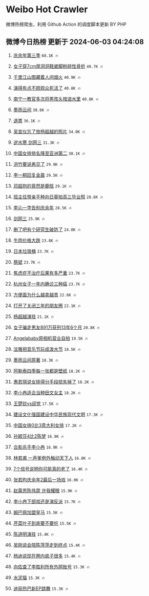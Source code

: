 # Weibo Hot Crawler 



微博热榜爬虫，利用 Github Action 的调度脚本更新 BY PHP 


## 微博今日热榜 更新于 2024-06-03 04:24:08 
1. [庆余年第三季](https://s.weibo.com/weibo?q=%E5%BA%86%E4%BD%99%E5%B9%B4%E7%AC%AC%E4%B8%89%E5%AD%A3&t=31&band_rank=1&Refer=top) `68.1K 🔥` 

1. [女子穿7cm厚洞洞鞋崴脚粉碎性骨折](https://s.weibo.com/weibo?q=%23%E5%A5%B3%E5%AD%90%E7%A9%BF7cm%E5%8E%9A%E6%B4%9E%E6%B4%9E%E9%9E%8B%E5%B4%B4%E8%84%9A%E7%B2%89%E7%A2%8E%E6%80%A7%E9%AA%A8%E6%8A%98%23&t=31&band_rank=2&Refer=top) `49.7K 🔥` 

1. [千里江山图藏着人间烟火](https://s.weibo.com/weibo?q=%23%E5%8D%83%E9%87%8C%E6%B1%9F%E5%B1%B1%E5%9B%BE%E8%97%8F%E7%9D%80%E4%BA%BA%E9%97%B4%E7%83%9F%E7%81%AB%23&t=31&band_rank=3&Refer=top) `40.9K 🔥` 

1. [演得有点不顾观众死活了](https://s.weibo.com/weibo?q=%E6%BC%94%E5%BE%97%E6%9C%89%E7%82%B9%E4%B8%8D%E9%A1%BE%E8%A7%82%E4%BC%97%E6%AD%BB%E6%B4%BB%E4%BA%86&t=31&band_rank=4&Refer=top) `40.8K 🔥` 

1. [南宁一教官多次将男孩头按进水里](https://s.weibo.com/weibo?q=%23%E5%8D%97%E5%AE%81%E4%B8%80%E6%95%99%E5%AE%98%E5%A4%9A%E6%AC%A1%E5%B0%86%E7%94%B7%E5%AD%A9%E5%A4%B4%E6%8C%89%E8%BF%9B%E6%B0%B4%E9%87%8C%23&t=31&band_rank=5&Refer=top) `40.8K 🔥` 

1. [墨雨云间](https://s.weibo.com/weibo?q=%E5%A2%A8%E9%9B%A8%E4%BA%91%E9%97%B4&t=31&band_rank=6&Refer=top) `38.6K 🔥` 

1. [退票](https://s.weibo.com/weibo?q=%E9%80%80%E7%A5%A8&t=31&band_rank=7&Refer=top) `36.1K 🔥` 

1. [吴宣仪忘了放杨超越的照片](https://s.weibo.com/weibo?q=%23%E5%90%B4%E5%AE%A3%E4%BB%AA%E5%BF%98%E4%BA%86%E6%94%BE%E6%9D%A8%E8%B6%85%E8%B6%8A%E7%9A%84%E7%85%A7%E7%89%87%23&t=31&band_rank=8&Refer=top) `34.0K 🔥` 

1. [逆水寒 剑网三](https://s.weibo.com/weibo?q=%E9%80%86%E6%B0%B4%E5%AF%92%20%E5%89%91%E7%BD%91%E4%B8%89&t=31&band_rank=9&Refer=top) `31.3K 🔥` 

1. [中国女排排名降至亚洲第二](https://s.weibo.com/weibo?q=%23%E4%B8%AD%E5%9B%BD%E5%A5%B3%E6%8E%92%E6%8E%92%E5%90%8D%E9%99%8D%E8%87%B3%E4%BA%9A%E6%B4%B2%E7%AC%AC%E4%BA%8C%23&t=31&band_rank=10&Refer=top) `30.1K 🔥` 

1. [洪竹要说再见了](https://s.weibo.com/weibo?q=%23%E6%B4%AA%E7%AB%B9%E8%A6%81%E8%AF%B4%E5%86%8D%E8%A7%81%E4%BA%86%23&t=31&band_rank=11&Refer=top) `29.9K 🔥` 

1. [李一桐回复金晨](https://s.weibo.com/weibo?q=%23%E6%9D%8E%E4%B8%80%E6%A1%90%E5%9B%9E%E5%A4%8D%E9%87%91%E6%99%A8%23&t=31&band_rank=12&Refer=top) `29.5K 🔥` 

1. [邓超抱的竟然是鹿晗](https://s.weibo.com/weibo?q=%23%E9%82%93%E8%B6%85%E6%8A%B1%E7%9A%84%E7%AB%9F%E7%84%B6%E6%98%AF%E9%B9%BF%E6%99%97%23&t=31&band_rank=13&Refer=top) `29.1K 🔥` 

1. [班主任带亲手种向日葵拍高三毕业照](https://s.weibo.com/weibo?q=%23%E7%8F%AD%E4%B8%BB%E4%BB%BB%E5%B8%A6%E4%BA%B2%E6%89%8B%E7%A7%8D%E5%90%91%E6%97%A5%E8%91%B5%E6%8B%8D%E9%AB%98%E4%B8%89%E6%AF%95%E4%B8%9A%E7%85%A7%23&t=31&band_rank=14&Refer=top) `28.6K 🔥` 

1. [李沁一字告别庆余年](https://s.weibo.com/weibo?q=%23%E6%9D%8E%E6%B2%81%E4%B8%80%E5%AD%97%E5%91%8A%E5%88%AB%E5%BA%86%E4%BD%99%E5%B9%B4%23&t=31&band_rank=15&Refer=top) `28.5K 🔥` 

1. [剑网三](https://s.weibo.com/weibo?q=%E5%89%91%E7%BD%91%E4%B8%89&t=31&band_rank=16&Refer=top) `25.9K 🔥` 

1. [删了吧有个研究生破防了](https://s.weibo.com/weibo?q=%23%E5%88%A0%E4%BA%86%E5%90%A7%E6%9C%89%E4%B8%AA%E7%A0%94%E7%A9%B6%E7%94%9F%E7%A0%B4%E9%98%B2%E4%BA%86%23&t=31&band_rank=17&Refer=top) `24.0K 🔥` 

1. [牛肉价格大跌](https://s.weibo.com/weibo?q=%23%E7%89%9B%E8%82%89%E4%BB%B7%E6%A0%BC%E5%A4%A7%E8%B7%8C%23&t=31&band_rank=18&Refer=top) `23.8K 🔥` 

1. [日本垃圾桶](https://s.weibo.com/weibo?q=%E6%97%A5%E6%9C%AC%E5%9E%83%E5%9C%BE%E6%A1%B6&t=31&band_rank=19&Refer=top) `23.7K 🔥` 

1. [蔡斌](https://s.weibo.com/weibo?q=%E8%94%A1%E6%96%8C&t=31&band_rank=20&Refer=top) `23.7K 🔥` 

1. [焦虑症不治疗后果有多严重](https://s.weibo.com/weibo?q=%23%E7%84%A6%E8%99%91%E7%97%87%E4%B8%8D%E6%B2%BB%E7%96%97%E5%90%8E%E6%9E%9C%E6%9C%89%E5%A4%9A%E4%B8%A5%E9%87%8D%23&t=31&band_rank=21&Refer=top) `23.7K 🔥` 

1. [杭州女子一年内确诊三种癌](https://s.weibo.com/weibo?q=%23%E6%9D%AD%E5%B7%9E%E5%A5%B3%E5%AD%90%E4%B8%80%E5%B9%B4%E5%86%85%E7%A1%AE%E8%AF%8A%E4%B8%89%E7%A7%8D%E7%99%8C%23&t=31&band_rank=22&Refer=top) `23.7K 🔥` 

1. [方便面为什么越卖越贵](https://s.weibo.com/weibo?q=%23%E6%96%B9%E4%BE%BF%E9%9D%A2%E4%B8%BA%E4%BB%80%E4%B9%88%E8%B6%8A%E5%8D%96%E8%B6%8A%E8%B4%B5%23&t=31&band_rank=23&Refer=top) `22.6K 🔥` 

1. [打开了关闭三年的朋友圈](https://s.weibo.com/weibo?q=%23%E6%89%93%E5%BC%80%E4%BA%86%E5%85%B3%E9%97%AD%E4%B8%89%E5%B9%B4%E7%9A%84%E6%9C%8B%E5%8F%8B%E5%9C%88%23&t=31&band_rank=24&Refer=top) `22.1K 🔥` 

1. [杨超越演技](https://s.weibo.com/weibo?q=%E6%9D%A8%E8%B6%85%E8%B6%8A%E6%BC%94%E6%8A%80&t=31&band_rank=25&Refer=top) `21.1K 🔥` 

1. [女子骗走男友891万获刑13年6个月](https://s.weibo.com/weibo?q=%23%E5%A5%B3%E5%AD%90%E9%AA%97%E8%B5%B0%E7%94%B7%E5%8F%8B891%E4%B8%87%E8%8E%B7%E5%88%9113%E5%B9%B46%E4%B8%AA%E6%9C%88%23&t=31&band_rank=26&Refer=top) `20.8K 🔥` 

1. [Angelababy原相机营业自拍](https://s.weibo.com/weibo?q=%23Angelababy%E5%8E%9F%E7%9B%B8%E6%9C%BA%E8%90%A5%E4%B8%9A%E8%87%AA%E6%8B%8D%23&t=31&band_rank=27&Refer=top) `19.5K 🔥` 

1. [泫雅把音乐节玩成泼水节](https://s.weibo.com/weibo?q=%23%E6%B3%AB%E9%9B%85%E6%8A%8A%E9%9F%B3%E4%B9%90%E8%8A%82%E7%8E%A9%E6%88%90%E6%B3%BC%E6%B0%B4%E8%8A%82%23&t=31&band_rank=28&Refer=top) `18.5K 🔥` 

1. [墨雨云间原著](https://s.weibo.com/weibo?q=%E5%A2%A8%E9%9B%A8%E4%BA%91%E9%97%B4%E5%8E%9F%E8%91%97&t=31&band_rank=29&Refer=top) `18.3K 🔥` 

1. [阿勒泰四季每一张都是壁纸](https://s.weibo.com/weibo?q=%23%E9%98%BF%E5%8B%92%E6%B3%B0%E5%9B%9B%E5%AD%A3%E6%AF%8F%E4%B8%80%E5%BC%A0%E9%83%BD%E6%98%AF%E5%A3%81%E7%BA%B8%23&t=31&band_rank=30&Refer=top) `18.2K 🔥` 

1. [惠若琪说女排得分手段损失掉了](https://s.weibo.com/weibo?q=%23%E6%83%A0%E8%8B%A5%E7%90%AA%E8%AF%B4%E5%A5%B3%E6%8E%92%E5%BE%97%E5%88%86%E6%89%8B%E6%AE%B5%E6%8D%9F%E5%A4%B1%E6%8E%89%E4%BA%86%23&t=31&band_rank=31&Refer=top) `18.2K 🔥` 

1. [李小冉适合当种田文女主](https://s.weibo.com/weibo?q=%23%E6%9D%8E%E5%B0%8F%E5%86%89%E9%80%82%E5%90%88%E5%BD%93%E7%A7%8D%E7%94%B0%E6%96%87%E5%A5%B3%E4%B8%BB%23&t=31&band_rank=32&Refer=top) `18.2K 🔥` 

1. [王楚钦vs邱党](https://s.weibo.com/weibo?q=%23%E7%8E%8B%E6%A5%9A%E9%92%A6vs%E9%82%B1%E5%85%9A%23&t=31&band_rank=33&Refer=top) `17.5K 🔥` 

1. [建设文化强国建设中华民族现代文明](https://s.weibo.com/weibo?q=%23%E5%BB%BA%E8%AE%BE%E6%96%87%E5%8C%96%E5%BC%BA%E5%9B%BD%E5%BB%BA%E8%AE%BE%E4%B8%AD%E5%8D%8E%E6%B0%91%E6%97%8F%E7%8E%B0%E4%BB%A3%E6%96%87%E6%98%8E%23&t=31&band_rank=34&Refer=top) `17.3K 🔥` 

1. [中国女排0比3意大利女排](https://s.weibo.com/weibo?q=%23%E4%B8%AD%E5%9B%BD%E5%A5%B3%E6%8E%920%E6%AF%943%E6%84%8F%E5%A4%A7%E5%88%A9%E5%A5%B3%E6%8E%92%23&t=31&band_rank=35&Refer=top) `17.2K 🔥` 

1. [孙颖莎4比2陈梦](https://s.weibo.com/weibo?q=%23%E5%AD%99%E9%A2%96%E8%8E%8E4%E6%AF%942%E9%99%88%E6%A2%A6%23&t=31&band_rank=36&Refer=top) `16.9K 🔥` 

1. [合影杀手李小冉](https://s.weibo.com/weibo?q=%23%E5%90%88%E5%BD%B1%E6%9D%80%E6%89%8B%E6%9D%8E%E5%B0%8F%E5%86%89%23&t=31&band_rank=37&Refer=top) `16.9K 🔥` 

1. [林若甫 一声爹例外触动天下人](https://s.weibo.com/weibo?q=%E6%9E%97%E8%8B%A5%E7%94%AB%20%E4%B8%80%E5%A3%B0%E7%88%B9%E4%BE%8B%E5%A4%96%E8%A7%A6%E5%8A%A8%E5%A4%A9%E4%B8%8B%E4%BA%BA&t=31&band_rank=38&Refer=top) `16.8K 🔥` 

1. [7个信号说明你可能真的老了](https://s.weibo.com/weibo?q=%237%E4%B8%AA%E4%BF%A1%E5%8F%B7%E8%AF%B4%E6%98%8E%E4%BD%A0%E5%8F%AF%E8%83%BD%E7%9C%9F%E7%9A%84%E8%80%81%E4%BA%86%23&t=31&band_rank=39&Refer=top) `16.4K 🔥` 

1. [张若昀庆余年2最后一场戏](https://s.weibo.com/weibo?q=%23%E5%BC%A0%E8%8B%A5%E6%98%80%E5%BA%86%E4%BD%99%E5%B9%B42%E6%9C%80%E5%90%8E%E4%B8%80%E5%9C%BA%E6%88%8F%23&t=31&band_rank=40&Refer=top) `16.0K 🔥` 

1. [赵露思陈伟霆 许我耀眼](https://s.weibo.com/weibo?q=%E8%B5%B5%E9%9C%B2%E6%80%9D%E9%99%88%E4%BC%9F%E9%9C%86%20%E8%AE%B8%E6%88%91%E8%80%80%E7%9C%BC&t=31&band_rank=41&Refer=top) `15.9K 🔥` 

1. [李小冉下部戏还是演反派](https://s.weibo.com/weibo?q=%23%E6%9D%8E%E5%B0%8F%E5%86%89%E4%B8%8B%E9%83%A8%E6%88%8F%E8%BF%98%E6%98%AF%E6%BC%94%E5%8F%8D%E6%B4%BE%23&t=31&band_rank=42&Refer=top) `15.7K 🔥` 

1. [姆巴佩加盟皇马](https://s.weibo.com/weibo?q=%23%E5%A7%86%E5%B7%B4%E4%BD%A9%E5%8A%A0%E7%9B%9F%E7%9A%87%E9%A9%AC%23&t=31&band_rank=43&Refer=top) `15.5K 🔥` 

1. [芹菜叶子到底要不要吃](https://s.weibo.com/weibo?q=%23%E8%8A%B9%E8%8F%9C%E5%8F%B6%E5%AD%90%E5%88%B0%E5%BA%95%E8%A6%81%E4%B8%8D%E8%A6%81%E5%90%83%23&t=31&band_rank=44&Refer=top) `15.5K 🔥` 

1. [陈道明演技](https://s.weibo.com/weibo?q=%E9%99%88%E9%81%93%E6%98%8E%E6%BC%94%E6%8A%80&t=31&band_rank=45&Refer=top) `15.4K 🔥` 

1. [吴刚说会陪陈萍萍走到终点](https://s.weibo.com/weibo?q=%23%E5%90%B4%E5%88%9A%E8%AF%B4%E4%BC%9A%E9%99%AA%E9%99%88%E8%90%8D%E8%90%8D%E8%B5%B0%E5%88%B0%E7%BB%88%E7%82%B9%23&t=31&band_rank=46&Refer=top) `15.4K 🔥` 

1. [杨迪说现在圈内疯子很多](https://s.weibo.com/weibo?q=%23%E6%9D%A8%E8%BF%AA%E8%AF%B4%E7%8E%B0%E5%9C%A8%E5%9C%88%E5%86%85%E7%96%AF%E5%AD%90%E5%BE%88%E5%A4%9A%23&t=31&band_rank=47&Refer=top) `15.4K 🔥` 

1. [向佐查了李胜利所有外网账号](https://s.weibo.com/weibo?q=%23%E5%90%91%E4%BD%90%E6%9F%A5%E4%BA%86%E6%9D%8E%E8%83%9C%E5%88%A9%E6%89%80%E6%9C%89%E5%A4%96%E7%BD%91%E8%B4%A6%E5%8F%B7%23&t=31&band_rank=48&Refer=top) `15.3K 🔥` 

1. [水泥猫](https://s.weibo.com/weibo?q=%E6%B0%B4%E6%B3%A5%E7%8C%AB&t=31&band_rank=49&Refer=top) `15.3K 🔥` 

1. [迪丽热巴新EP跳舞](https://s.weibo.com/weibo?q=%23%E8%BF%AA%E4%B8%BD%E7%83%AD%E5%B7%B4%E6%96%B0EP%E8%B7%B3%E8%88%9E%23&t=31&band_rank=50&Refer=top) `15.3K 🔥` 

